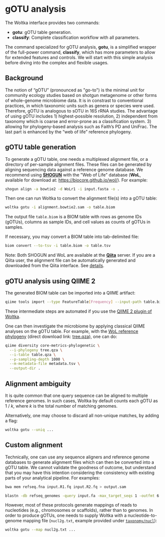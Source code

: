 # gOTU analysis

The Woltka interface provides two commands:

- **gotu**: gOTU table generation.
- **classify**: Complete classification workflow with all parameters.

The command specialized for gOTU analysis, **gotu**, is a simplified wrapper of the full-power command, **classify**, which has more parameters to allow for extended features and controls. We will start with this simple analysis before diving into the complex and flexible usages.

## Background

The notion of “gOTU” (pronounced as "go-to") is the minimal unit for community ecology studies based on shotgun metagenome or other forms of whole-genome microbiome data. It is in constrast to conventional practices, in which taxonomic units such as genera or species were used. Therefore,  gOTU is analogous to sOTU in 16S rRNA studies. The advantage of using gOTU includes 1) highest-possible resolution, 2) independent from taxonomy which is coarse and error-prone as a classification system. 3) allowing for phylogeny-based analysis such as Faith’s PD and UniFrac. The last part is enhanced by the “web of life” reference phylogeny.

## gOTU table generation

To generate a gOTU table, one needs a multiplexed alignment file, or a directory of per-sample alignment files. These files can be generated by aligning sequencing data against a reference genome database. We recommend using [**SHOGUN**](https://github.com/knights-lab/SHOGUN) with the "Web of Life" database (**WoL**, available for download at: https://biocore.github.io/wol/). For example:

```bash
shogun align -a bowtie2 -d WoLr1 -i input.fasta -o .
```

Then one can run Woltka to convert the alignment file(s) into a gOTU table:

```bash
woltka gotu -i alignment.bowtie2.sam -o table.biom
```

The output file `table.biom` is a BIOM table with rows as genome IDs (gOTUs), columns as sample IDs, and cell values as counts of gOTUs in samples.

If necessary, you may convert a BIOM table into tab-delimited file:

```bash
biom convert --to-tsv -i table.biom -o table.tsv
```

Note: Both SHOGUN and WoL are available at the [**Qiita**](https://qiita.ucsd.edu/) server. If you are a Qiita user, the alignment file can be automatically generated and downloaded from the Qiita interface. See [details](app.md#qiita).

## gOTU analysis using QIIME 2

The generated BIOM table can be imported into a QIIME artifact:

```bash
qiime tools import --type FeatureTable[Frequency] --input-path table.biom --output-path table.qza
```

These intermediate steps are automated if you use the [QIIME 2 plugin of Woltka](woltka/q2).

One can then investigate the microbiome by applying classical QIIME analyses on the gOTU table. For example, with the [WoL reference phylogeny](https://biocore.github.io/wol/) (direct download link: [tree.qza](https://biocore.github.io/wol/data/trees/tree.qza)), one can do:

```bash
qiime diversity core-metrics-phylogenetic \
  --i-phylogeny tree.qza \
  --i-table table.qza \
  --p-sampling-depth 1000 \
  --m-metadata-file metadata.tsv \
  --output-dir .
```

## Alignment ambiguity

It is quite common that one query sequence can be aligned to multiple reference genomes. In such cases, Woltka by default counts each gOTU as 1 / _k_, where _k_ is the total number of matching genomes.

Alternatively, one may choose to discard all non-unique matches, by adding a flag:

```bash
woltka gotu --uniq ...
```

## Custom alignment

Technically, one can use any sequence aligners and reference genome databases to generate alignment files which can then be converted into a gOTU table. We cannot validate the goodness of outcome, but understand that you may have this intention considering the consistency with existing parts of your analytical pipeline. For examples:

```bash
bwa mem refseq.fna input.R1.fq input.R2.fq > output.sam
```

```bash
blastn -db refseq_genomes -query input.fa -max_target_seqs 1 -outfmt 6 -out output.txt
```

However, most of these protocols generate mappings of reads to nucleotides (e.g., chromosomes or scaffolds), rather than to genomes. In order to produce gOTUs, one needs to supply Woltka with a nucleotide-to-genome mapping file (`nucl2g.txt`, example provided under [`taxonomy/nucl`](woltka/tests/data/taxonomy/nucl)):

```bash
woltka gotu --map nucl2g.txt ...
```
